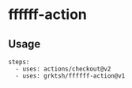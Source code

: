 # ffffff-action

## Usage

```
steps:
  - uses: actions/checkout@v2
  - uses: grktsh/ffffff-action@v1
```
